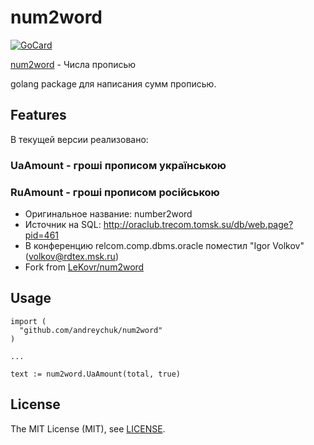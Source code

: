 
num2word
========

[![GoCard][1]][2]

[1]: https://goreportcard.com/badge/github.com/andreychuk/num2word
[2]: https://goreportcard.com/report/github.com/andreychuk/num2word

[num2word](https://github.com/andreychuk/num2word) - Числа прописью

golang package для написания сумм прописью.

Features
--------

В текущей версии реализовано:

### UaAmount - гроші прописом українською
### RuAmount - гроші прописом російською

* Оригинальное название: number2word
* Источник на SQL: http://oraclub.trecom.tomsk.su/db/web.page?pid=461
* В конференцию relcom.comp.dbms.oracle поместил "Igor Volkov" (volkov@rdtex.msk.ru)
* Fork from [LeKovr/num2word](https://github.com/LeKovr/num2word) 

Usage
-----

```
import (
  "github.com/andreychuk/num2word"
)

...

text := num2word.UaAmount(total, true)
```

License
-------

The MIT License (MIT), see [LICENSE](LICENSE).
